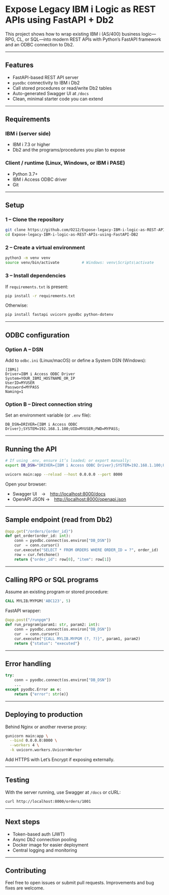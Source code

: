 


# Expose Legacy IBM i Logic as REST APIs using FastAPI + Db2

This project shows how to wrap existing IBM i (AS/400) business logic—RPG, CL, or SQL—into modern REST APIs with Python’s FastAPI framework and an ODBC connection to Db2.

---

## Features
- FastAPI-based REST API server  
- `pyodbc` connectivity to IBM i Db2  
- Call stored procedures or read/write Db2 tables  
- Auto-generated Swagger UI at `/docs`  
- Clean, minimal starter code you can extend

---

## Requirements

### IBM i (server side)
- IBM i 7.3 or higher  
- Db2 and the programs/procedures you plan to expose

### Client / runtime (Linux, Windows, or IBM i PASE)
- Python 3.7+  
- IBM i Access ODBC driver  
- Git

---

## Setup

### 1 – Clone the repository

```bash
git clone https://github.com/O212/Expose-legacy-IBM-i-logic-as-REST-APIs-using-FastAPI-DB2.git
cd Expose-legacy-IBM-i-logic-as-REST-APIs-using-FastAPI-DB2
```

### 2 – Create a virtual environment

```bash
python3 -m venv venv
source venv/bin/activate          # Windows: venv\Scripts\activate
```

### 3 – Install dependencies

If `requirements.txt` is present:

```bash
pip install -r requirements.txt
```

Otherwise:

```bash
pip install fastapi uvicorn pyodbc python-dotenv
```

---

## ODBC configuration

### Option A – DSN

Add to `odbc.ini` (Linux/macOS) or define a System DSN (Windows):

```
[IBMi]
Driver=IBM i Access ODBC Driver
System=YOUR_IBMI_HOSTNAME_OR_IP
UserID=MYUSER
Password=MYPASS
Naming=1
```

### Option B – Direct connection string

Set an environment variable (or `.env` file):

```env
DB_DSN=DRIVER={IBM i Access ODBC Driver};SYSTEM=192.168.1.100;UID=MYUSER;PWD=MYPASS;
```

---

## Running the API

```bash
# If using .env, ensure it’s loaded; or export manually:
export DB_DSN="DRIVER={IBM i Access ODBC Driver};SYSTEM=192.168.1.100;UID=MYUSER;PWD=MYPASS;"

uvicorn main:app --reload --host 0.0.0.0 --port 8000
```

Open your browser:

* Swagger UI → [http://localhost:8000/docs](http://localhost:8000/docs)
* OpenAPI JSON → [http://localhost:8000/openapi.json](http://localhost:8000/openapi.json)

---

## Sample endpoint (read from Db2)

```python
@app.get("/orders/{order_id}")
def get_order(order_id: int):
    conn = pyodbc.connect(os.environ["DB_DSN"])
    cur  = conn.cursor()
    cur.execute("SELECT * FROM ORDERS WHERE ORDER_ID = ?", order_id)
    row = cur.fetchone()
    return {"order_id": row[0], "item": row[1]}
```

---

## Calling RPG or SQL programs

Assume an existing program or stored procedure:

```sql
CALL MYLIB/MYPGM('ABC123', 5)
```

FastAPI wrapper:

```python
@app.post("/runpgm")
def run_program(param1: str, param2: int):
    conn = pyodbc.connect(os.environ["DB_DSN"])
    cur  = conn.cursor()
    cur.execute("{CALL MYLIB.MYPGM (?, ?)}", param1, param2)
    return {"status": "executed"}
```

---

## Error handling

```python
try:
    conn = pyodbc.connect(os.environ["DB_DSN"])
    ...
except pyodbc.Error as e:
    return {"error": str(e)}
```

---

## Deploying to production

Behind Nginx or another reverse proxy:

```bash
gunicorn main:app \
  --bind 0.0.0.0:8000 \
  --workers 4 \
  -k uvicorn.workers.UvicornWorker
```

Add HTTPS with Let’s Encrypt if exposing externally.

---

## Testing

With the server running, use Swagger at `/docs` or cURL:

```bash
curl http://localhost:8000/orders/1001
```

---

## Next steps

* Token-based auth (JWT)
* Async Db2 connection pooling
* Docker image for easier deployment
* Central logging and monitoring

---

## Contributing

Feel free to open issues or submit pull requests. Improvements and bug fixes are welcome.

